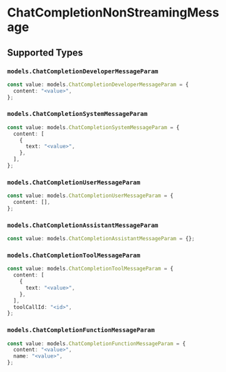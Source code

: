 # ChatCompletionNonStreamingMessage


## Supported Types

### `models.ChatCompletionDeveloperMessageParam`

```typescript
const value: models.ChatCompletionDeveloperMessageParam = {
  content: "<value>",
};
```

### `models.ChatCompletionSystemMessageParam`

```typescript
const value: models.ChatCompletionSystemMessageParam = {
  content: [
    {
      text: "<value>",
    },
  ],
};
```

### `models.ChatCompletionUserMessageParam`

```typescript
const value: models.ChatCompletionUserMessageParam = {
  content: [],
};
```

### `models.ChatCompletionAssistantMessageParam`

```typescript
const value: models.ChatCompletionAssistantMessageParam = {};
```

### `models.ChatCompletionToolMessageParam`

```typescript
const value: models.ChatCompletionToolMessageParam = {
  content: [
    {
      text: "<value>",
    },
  ],
  toolCallId: "<id>",
};
```

### `models.ChatCompletionFunctionMessageParam`

```typescript
const value: models.ChatCompletionFunctionMessageParam = {
  content: "<value>",
  name: "<value>",
};
```


